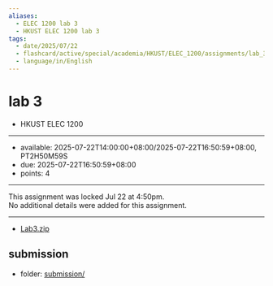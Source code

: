 ```yaml
---
aliases:
  - ELEC 1200 lab 3
  - HKUST ELEC 1200 lab 3
tags:
  - date/2025/07/22
  - flashcard/active/special/academia/HKUST/ELEC_1200/assignments/lab_3
  - language/in/English
---
```


# lab 3

- HKUST ELEC 1200

---

- available: 2025-07-22T14:00:00+08:00/2025-07-22T16:50:59+08:00, PT2H50M59S
- due: 2025-07-22T16:50:59+08:00
- points: 4

---

This assignment was locked Jul 22 at 4:50pm. <br/>
No additional details were added for this assignment.

---

- [Lab3.zip](attachments/Lab3.zip)

## submission

- folder: [submission/](submission/)
